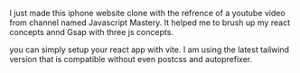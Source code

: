 I just made this iphone website clone with the refrence of a youtube video from channel named Javascript Mastery. It helped me to brush up my react concepts annd Gsap with three js concepts. 

you can simply setup your react app with vite. 
I am using the latest tailwind version that is compatible without even postcss and autoprefixer. 
